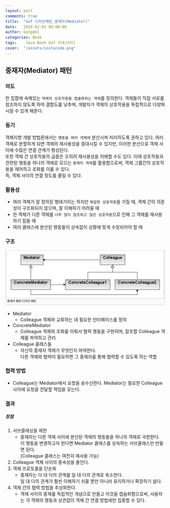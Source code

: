 ```yaml
---
layout: post
comments: true
title:  "Gof 디자인패턴_중재자(Mediator)"
date:   2020-02-01 00:00:00
author: Gongdel
categories: Book
tags:	 Java Book Gof 사내스터디
cover:  "/assets/instacode.png"
---
```

## 중재자(Mediator) 패턴
### 의도
한 집합에 속해있는 `객체의 상호작용을 캡슐화하는 객체`를 정의한다. 객체들이 직접 서로를 참조하지 않도록 하여 결합도를 낮추며, 개발자가 객체의 상호작용을 독립적으로 다양화시킬 수 있게 해준다.
### 동기
객체지향 개발 방법론에서는 `행동을 여러 객체에` 분산시켜 처리하도록 권하고 있다. 여러 객체로 분할하게 되면 객체의 재사용성을 증대시킬 수 있지만, 이러한 분산으로 객체 사이에 수많은 연결 관계가 형성된다.  
또한 객체 간 상호작용의 급증은 오히려 재사용성을 저해할 수도 있다. 이때 상호작용과 관련된 행동을 하나의 객체로 모으는 `중재자 객체`를 활용함으로써, 객체 그룹간의 상호작용을 제어하고 조화를 이룰 수 있다.  
즉, 객체 사이의 연결 정도를 줄일 수 있다.

### 활용성  
+ 여러 객체가 잘 정의된 형태기이는 하지만 `복잡한 상호작용`을 가질 때, 객체 간의 의존성이 구조화되지 않으며, 잘 이해하기 어려울 때 
+ 한 객체가 다른 객체를 `너무 많이 참조하고 많은 상호작용`으로 인해 그 객체를 재사용하기 힘들 때
+ 여러 클래스에 분산된 행동들이 상속없이 상황에 맞게 수정되어야 할 때  

### 구조
![alt](/assets/gof/images/gof-design-patterns-mediator.png)

+ Mediator
	- Colleague 객체와 교류하는 데 필요한 인터페이스를 정의
+ ConcreteMediator
	- Colleague 객체와 조화를 이뤄서 협력 행동을 구현히며, 참조할 Colleague 객체를 파악하고 관리
+ Colleague 클래스들
	- 자신의 중재자 객체가 무엇인지 파악한다.  
		다른 객체와 협력이 필요하면 그 중재자를 통해 협력할 수 있도록 하는 역할

### 협력 방법
+ Colleague는 Mediator에서 요청을 송수신한다. Mediator는 필요한 Colleague 사이에 요청을 전달할 책임을 갖는다.  

### 결과
##### 장점
1. 서브클래싱을 제한
	- 중재자는 다른 객체 사이에 분산된 객체의 행동들을 하나의 객체로 국한한다.  
	이 행동을 변경하고자 한다면 Mediator 클래스를 상속하는 서브클래스만 만들면 된다.  
	(Colleague 클래스는 여전히 재사용 가능)  
2. Colleague 객체 사이의 종속성을 줄인다.  
3. 객체 프로토콜을 단순화  
	- 중재자는 다 대 다의 관계를 일 대 다의 관계로 축소한다.  
	일 대 다의 관계가 훨씬 이해하기 쉬울 뿐만 아니라 유지하거나 확장하기 쉽다.  
4. 객체 간의 협력 방법을 추상화한다.  
	- 객체 사이의 중재를 독립적인 개념으로 만들고 이것을 캡슘화함으로써, 사용자는 각 객체의 행동과 상관없이 객체 간 연결 방법에만 집중할 수 있다.  
	
